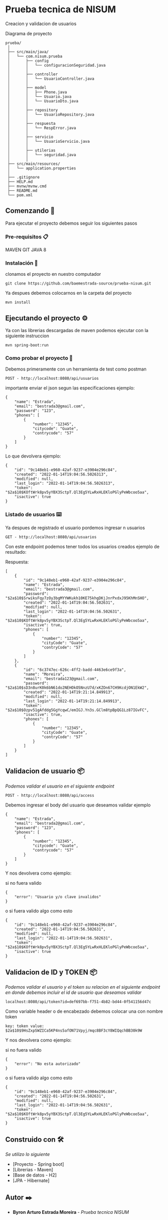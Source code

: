 
# Prueba tecnica de NISUM

Creacion y validacion de usuarios

Diagrama de proyecto

```
prueba/
 │
 ├── src/main/java/
 │   └── com.nisum.prueba
 │       ├── config
 │       │   └── configuracionSeguridad.java
 │       │
 │       ├── controller
 │       │   └── UsuarioController.java
 │       │
 │       ├── model
 │       │   ├── Phone.java
 │       │   └── Usuario.java
 │       │   └── UsuarioDto.java
 │       │
 │       ├── repository
 │       │   └── UsuarioRepository.java
 │       │
 │       ├── respuesta
 │       │   └── RespError.java
 │       │
 │       ├── servicio
 │       │   └── UsuarioServicio.java
 │       │
 │       ├── utilerias
 │       │   └── seguridad.java
 │       │
 ├── src/main/resources/
 │   └── application.properties
 │
 ├── .gitignore
 ├── HELP.md
 ├── mvnw/mvnw.cmd
 ├── README.md
 └── pom.xml
```

## Comenzando 🚀

Para ejecutar el proyecto debemos seguir los siguientes pasos

### Pre-requisitos 📋

MAVEN
GIT
JAVA 8


### Instalación 🔧

clonamos el proyecto en nuestro computador

```
git clone https://github.com/baemestrada-source/prueba-nisum.git
```

Ya despues debemos colocarnos en la carpeta del proyecto

```
mvn install
```

## Ejecutando el proyecto ⚙️

Ya con las librerias descargadas de maven podemos ejecutar con la siguiente instruccion

```
mvn spring-boot:run
```

### Como probar el proyecto 🔩

Debemos primeramente con un herramienta de test como postman

```
POST - http://localhost:8080/api/usuarios
```

importante enviar el json segun las especificaciones ejemplo:

```
{
    "name": "Estrada", 
    "email": "bestrada3@gmail.com", 
    "password": "123",
    "phones": [ 
        {
            "number": "12345",
            "citycode": "Guate",
            "contrycode": "57"
        } 
    ] 
}
```
Lo que devolvera ejemplo:

```
{
    "id": "9c148eb1-e960-42af-9237-e3904e296c84",
    "created": "2022-01-14T19:04:56.5026313",
    "modified": null,
    "last_login": "2022-01-14T19:04:56.5026313",
    "token": "$2a$10$KOftWrk8pv5yYBX3SctpT.Ql3Eg5YLwRxHLEKloPGlyPeWbcoo5aa",
    "isactive": true
}
```


### Listado de usuarios ⌨️

Ya despues de registrado el usuario pordemos ingresar n usuarios

```
GET - http://localhost:8080/api/usuarios
```

Con este endpoint podemos tener todos los usuarios creados ejemplo de resultado:

Respuesta:

```
[
    {
        "id": "9c148eb1-e960-42af-9237-e3904e296c84",
        "name": "Estrada",
        "email": "bestrada3@gmail.com",
        "password": "$2a$10$SrwiksFqy7zOy3bgMYYWKukh10KE75khgDKjJnrPxdxJ95KhMnSHO",
        "created": "2022-01-14T19:04:56.502631",
        "modified": null,
        "last_login": "2022-01-14T19:04:56.502631",
        "token": "$2a$10$KOftWrk8pv5yYBX3SctpT.Ql3Eg5YLwRxHLEKloPGlyPeWbcoo5aa",
        "isactive": true,
        "phones": [
            {
                "number": "12345",
                "cityCode": "Guate",
                "contryCode": "57"
            }
        ]
    },
    {
        "id": "6c3747ec-626c-4ff2-badd-4463e6ce9f3a",
        "name": "Moreira",
        "email": "bestrada123@gmail.com",
        "password": "$2a$10$sD3n8urK0k6bN61do2NEHOkO5NnzU7d/xKZOn67CH9KcdjON1EkW2",
        "created": "2022-01-14T19:21:14.849913",
        "modified": null,
        "last_login": "2022-01-14T19:21:14.849913",
        "token": "$2a$10$Ozpv51gAfddg5GgYcqwC/emIGJ.Yn3s.GClm8tpBpQG1Lz87IGvFC",
        "isactive": true,
        "phones": [
            {
                "number": "12345",
                "cityCode": "Guate",
                "contryCode": "57"
            }
        ]
    }
]
```

## Validacion de usuario 📦

_Podemos validar el usuario en el siguiente endpoint_

```
POST - http://localhost:8080/api/access
```

Debemos ingresar el body del usuario que deseamos validar ejemplo

```
{
    "name": "Estrada", 
    "email": "bestrada2@gmail.com", 
    "password": "123",
    "phones": [ 
        {
            "number": "12345",
            "citycode": "Guate",
            "contrycode": "57"
        } 
    ] 
}
```

Y nos devolvera como ejemplo:

si no fuera valido
```
{
    "error": "Usuario y/o clave invalidos"
}
```
o si fuera valido algo como esto
```
{
    "id": "9c148eb1-e960-42af-9237-e3904e296c84",
    "created": "2022-01-14T19:04:56.502631",
    "modified": null,
    "last_login": "2022-01-14T19:04:56.502631",
    "token": "$2a$10$KOftWrk8pv5yYBX3SctpT.Ql3Eg5YLwRxHLEKloPGlyPeWbcoo5aa",
    "isactive": true
}
```


## Validacion de ID y TOKEN 📦

_Podemos validar el usuario y el token su relacion en el siguiente endpoint en donde debemos incluir el id de usuario que deseamos validar_

```
localhost:8080/api/token?id=def697bb-f751-4b82-bd44-0f541156d47c
```

Como variable header o de encabezado debemos colocar una con nombre token

```
key: token value: $2a$10$9HsZxpSWZICa5KP4ns5afON71Vpyj/mqc8BF3cY8WIQqchBB30k9W
```

Y nos devolvera como ejemplo:

si no fuera valido
```
{
    "error": "No esta autorizado"
}
```
o si fuera valido algo como esto
```
{
    "id": "9c148eb1-e960-42af-9237-e3904e296c84",
    "created": "2022-01-14T19:04:56.502631",
    "modified": null,
    "last_login": "2022-01-14T19:04:56.502631",
    "token": "$2a$10$KOftWrk8pv5yYBX3SctpT.Ql3Eg5YLwRxHLEKloPGlyPeWbcoo5aa",
    "isactive": true
}
```

## Construido con 🛠️

_Se utilizo lo siguiente_

* [Proyecto - Spring boot]
* [Librerias - Maven]
* [Base de datos - H2]
* [JPA - Hibernate]

## Autor ✒️

* **Byron Arturo Estrada Moreira** - *Prueba tecnica NISUM* 
